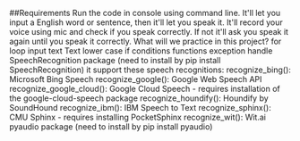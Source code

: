 
##Requirements
Run the code in console using command line.
It'll let you input a English word or sentence, then it'll let you speak it.
It'll record your voice using mic and check if you speak correctly. If not it'll ask you speak it again until you speak it correctly.
What will we practice in this project?
for loop
input text
Text lower case
if conditions
functions
exception handle
SpeechRecognition package (need to install by pip install SpeechRecognition) it support these speech recognitions:
recognize_bing(): Microsoft Bing Speech
recognize_google(): Google Web Speech API
recognize_google_cloud(): Google Cloud Speech - requires installation of the google-cloud-speech package
recognize_houndify(): Houndify by SoundHound
recognize_ibm(): IBM Speech to Text
recognize_sphinx(): CMU Sphinx - requires installing PocketSphinx
recognize_wit(): Wit.ai
pyaudio package (need to install by pip install pyaudio)
